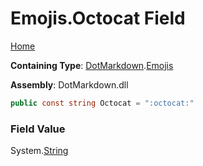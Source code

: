 # Emojis\.Octocat Field

[Home](../../../README.md)

**Containing Type**: [DotMarkdown](../../README.md)\.[Emojis](../README.md)

**Assembly**: DotMarkdown\.dll

```csharp
public const string Octocat = ":octocat:"
```

### Field Value

System\.[String](https://docs.microsoft.com/en-us/dotnet/api/system.string)